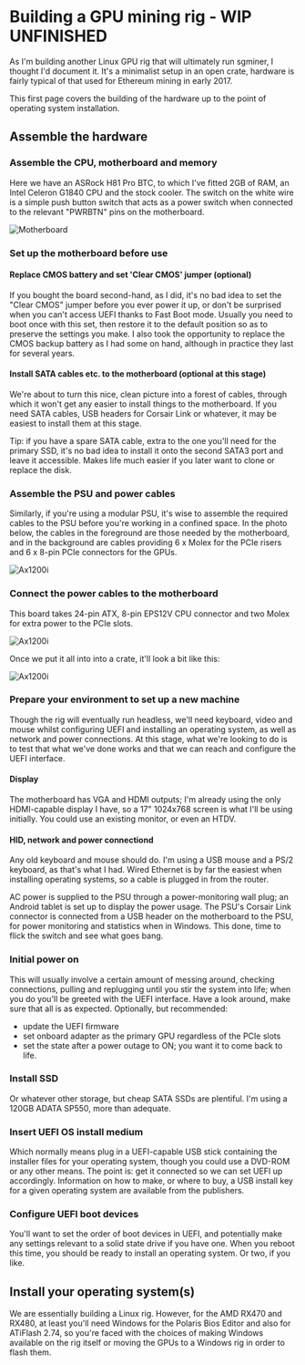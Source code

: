 # Building a GPU mining rig - WIP UNFINISHED

As I'm building another Linux GPU rig that will ultimately run sgminer, I thought I'd document it. It's a minimalist setup in an open crate, hardware is fairly typical of that used for Ethereum mining in early 2017.

This first page covers the building of the hardware up to the point of operating system installation.

## Assemble the hardware

### Assemble the CPU, motherboard and memory

Here we have an ASRock H81 Pro BTC, to which I've fitted 2GB of RAM, an Intel Celeron G1840 CPU and the stock cooler. The switch on the white wire is a simple push button switch that acts as a power switch when connected to the relevant "PWRBTN" pins on the motherboard. 

![Motherboard](https://raw.githubusercontent.com/magick777/sgminer-recipes/master/_20170104_170838.JPG "AsRock H81 Pro BTC")

### Set up the motherboard before use

#### Replace CMOS battery and set 'Clear CMOS' jumper (optional)

If you bought the board second-hand, as I did, it's no bad idea to set the "Clear CMOS" jumper before you ever power it up, or don't be surprised when you can't access UEFI thanks to Fast Boot mode. Usually you need to boot once with this set, then restore it to the default position so as to preserve the settings you make. I also took the opportunity to replace the CMOS backup battery as I had some on hand, although in practice they last for several years.

#### Install SATA cables etc. to the motherboard (optional at this stage)

We're about to turn this nice, clean picture into a forest of cables, through which it won't get any easier to install things to the motherboard. If you need SATA cables, USB headers for Corsair Link or whatever, it may be easiest to install them at this stage.

Tip: if you have a spare SATA cable, extra to the one you'll need for the primary SSD, it's no bad idea to install it onto the second SATA3 port and leave it accessible. Makes life much easier if you later want to clone or replace the disk.

### Assemble the PSU and power cables

Similarly, if you're using a modular PSU, it's wise to assemble the required cables to the PSU before you're working in a confined space. In the photo below, the cables in the foreground are those needed by the motherboard, and in the background are cables providing 6 x Molex for the PCIe risers and 6 x 8-pin PCIe connectors for the GPUs.

![Ax1200i](https://raw.githubusercontent.com/magick777/sgminer-recipes/master/_20170104_161000.JPG "Corsair AX1200i")

### Connect the power cables to the motherboard

This board takes 24-pin ATX, 8-pin EPS12V CPU connector and two Molex for extra power to the PCIe slots.

![Ax1200i](https://raw.githubusercontent.com/magick777/sgminer-recipes/master/_20170104_182233.JPG "Cabled up")

Once we put it all into into a crate, it'll look a bit like this:

![Ax1200i](https://raw.githubusercontent.com/magick777/sgminer-recipes/master/_20170104_183125.JPG "Crated up")

### Prepare your environment to set up a new machine 

Though the rig will eventually run headless, we'll need keyboard, video and mouse whilst configuring UEFI and installing an operating system, as well as network and power connections. At this stage, what we're looking to do is to test that what we've done works and that we can reach and configure the UEFI interface.

#### Display

The motherboard has VGA and HDMI outputs; I'm already using the only HDMI-capable display I have, so a 17" 1024x768 screen is
what I'll be using initially. You could use an existing monitor, or even an HTDV.

#### HID, network and power connectiond

Any old keyboard and mouse should do. I'm using a USB mouse and a PS/2 keyboard, as that's what I had. Wired Ethernet is by far the easiest when installing operating systems, so a cable is plugged in from the router.

AC power is supplied to the PSU through a power-monitoring wall plug; an Android tablet is set up to display the power usage. The PSU's Corsair Link connector is connected from a USB header on the motherboard to the PSU, for power monitoring and statistics when in Windows. This done, time to flick the switch and see what goes bang.

### Initial power on

This will usually involve a certain amount of messing around, checking connections, pulling and replugging until you stir the system into life; when you do you'll be greeted with the UEFI interface. Have a look around, make sure that all is as expected. Optionally, but recommended:

- update the UEFI firmware
- set onboard adapter as the primary GPU regardless of the PCIe slots
- set the state after a power outage to ON; you want it to come back to life.

### Install SSD

Or whatever other storage, but cheap SATA SSDs are plentiful. I'm using a 120GB ADATA SP550, more than adequate.

### Insert UEFI OS install medium

Which normally means plug in a UEFI-capable USB stick containing the installer files for your operating system, though you could use a DVD-ROM or any other means. The point is: get it connected so we can set UEFI up accordingly. Information on how to make, or where to buy, a USB install key for a given operating system are available from the publishers.

### Configure UEFI boot devices

You'll want to set the order of boot devices in UEFI, and potentially make any settings relevant to a solid state drive if you have one. When you reboot this time, you should be ready to install an operating system. Or two, if you like.

## Install your operating system(s)

We are essentially building a Linux rig. However, for the AMD RX470 and RX480, at least you'll need Windows for the Polaris Bios Editor and also for ATiFlash 2.74, so you're faced with the choices of making Windows available on the rig itself or moving the GPUs to a Windows rig in order to flash them.
